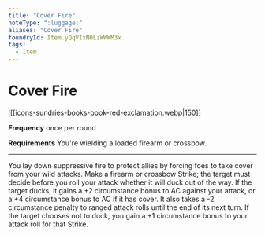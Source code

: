 ```yaml
---
title: "Cover Fire"
noteType: ":luggage:"
aliases: "Cover Fire"
foundryId: Item.yQqVIxN0LzWWWM3x
tags:
  - Item
---
```


# Cover Fire
![[icons-sundries-books-book-red-exclamation.webp|150]]

**Frequency** once per round

**Requirements** You're wielding a loaded firearm or crossbow.

* * *

You lay down suppressive fire to protect allies by forcing foes to take cover from your wild attacks. Make a firearm or crossbow Strike; the target must decide before you roll your attack whether it will duck out of the way. If the target ducks, it gains a +2 circumstance bonus to AC against your attack, or a +4 circumstance bonus to AC if it has cover. It also takes a -2 circumstance penalty to ranged attack rolls until the end of its next turn. If the target chooses not to duck, you gain a +1 circumstance bonus to your attack roll for that Strike.
